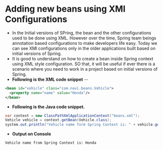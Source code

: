 # Adding new beans using XMl Configurations

- In the Initial versions of SPring, the bean and the other configurations
  used to be done using XML. However over the time, Spring team beings annotation
  based configurations to make developers life easy. Today we can see XMl
  configurations only in the older applications built based on initial versions
  of Spring.
- It is good to understand on how to create a bean inside Spring context using XML
  style configuration. SO that, it will be useful if ever there is a scenario where
  you need to work in a project based on initial versions of Spring.  
- **Following is the XML code snippet** --

````xml
<bean id="vehicle" class="com.navi.beans.Vehicle">
  <property name="name" value="Honda"/>
</bean>
````
- **Following is the Java code snippet.**
````java
var context = new ClassPathXmlApplicationContext("beans.xml");
Vehicle vehicle = context.getBean(Vehicle.class);
system.out.println("Vehicle name form Spring Context is: " + vehicle.getName());

````
- **Output on Console**
````
Vehicle name from Spring Context is: Honda
````